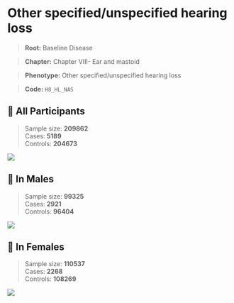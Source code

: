 # Other specified/unspecified hearing loss

> **Root:** Baseline Disease  

> **Chapter:** Chapter VIII- Ear and mastoid  

> **Phenotype:** Other specified/unspecified hearing loss  

> **Code:** `H8_HL_NAS`

## 🧪 All Participants  
> Sample size: **209862**  
> Cases: **5189**  
> Controls: **204673**
<img src="/Disease/Figures/ALL/Incidence/H8_HL_NAS.png"/>
<CsvTable src="/public/Disease/Data/ALL/Incidence/COX_H8_HL_NAS.csv" label="🔍 View full results" />

## 👨 In Males  
> Sample size: **99325**  
> Cases: **2921**  
> Controls: **96404**
<img src="/Disease/Figures/Male/Incidence/H8_HL_NAS.png"/>
<CsvTable src="/public/Disease/Data/Male/Incidence/COX_H8_HL_NAS.csv" label="🔍 View full results" />

## 👩 In Females  
> Sample size: **110537**  
> Cases: **2268**  
> Controls: **108269**
<img src="/Disease/Figures/Female/Incidence/H8_HL_NAS.png"/>
<CsvTable src="/public/Disease/Data/Female/Incidence/COX_H8_HL_NAS.csv" label="🔍 View full results" />
